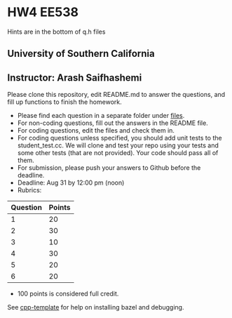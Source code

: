 # HW4 EE538

Hints are in the bottom of q.h files

## University of Southern California
## Instructor: Arash Saifhashemi

Please clone this repository, edit README.md to answer the questions, and fill up functions to finish the homework.

- Please find each question in a separate folder under [files](/files).
- For non-coding questions, fill out the answers in the README file.
- For coding questions, edit the files and check them in.
- For coding questions unless specified, you should add unit tests to the student_test.cc. We will clone and test your repo using your tests and some other tests (that are not provided). Your code should pass all of them.
- For submission, please push your answers to Github before the deadline.
- Deadline: Aug 31 by 12:00 pm (noon)
- Rubrics:
  
| Question | Points |
| -- | -- |
| 1  | 20 |
| 2  | 30 |
| 3  | 10 |
| 4  | 30 |
| 5  | 20 |
| 6  | 20 |


- 100 points is considered full credit.


See [cpp-template](https://github.com/ourarash/cpp-template) for help on installing bazel and debugging.
